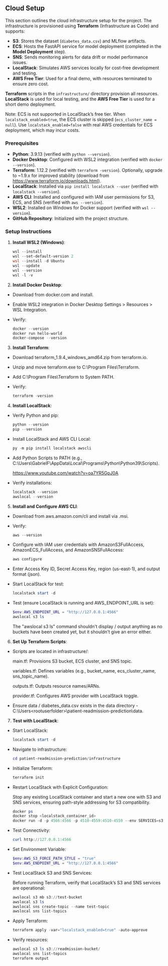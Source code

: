 ## Cloud Setup

This section outlines the cloud infrastructure setup for the project. The infrastructure is provisioned using **Terraform** (Infrastructure as Code) and supports:
- **S3**: Stores the dataset (`diabetes_data.csv`) and MLflow artifacts.
- **ECS**: Hosts the FastAPI service for model deployment (completed in the **Model Deployment** step).
- **SNS**: Sends monitoring alerts for data drift or model performance issues.
- **LocalStack**: Simulates AWS services locally for cost-free development and testing.
- **AWS Free Tier**: Used for a final demo, with resources terminated to ensure zero cost.

**Terraform** scripts in the `infrastructure/` directory provision all resources. **LocalStack** is used for local testing, and the **AWS Free Tier** is used for a short demo deployment.

Note: ECS is not supported in LocalStack’s free tier. When `localstack_enabled=true`, the ECS cluster is skipped (`ecs_cluster_name = null`). Use `localstack_enabled=false` with real AWS credentials for ECS deployment, which may incur costs.

### Prerequisites
- **Python**: 3.9.13 (verified with `python --version`).
- **Docker Desktop**: Configured with WSL2 integration (verified with `docker --version`).
- **Terraform**: 1.12.2 (verified with `terraform -version`). Optionally, upgrade to ~1.9.x for improved stability (download from https://www.terraform.io/downloads.html).
- **LocalStack**: Installed via `pip install localstack --user` (verified with `localstack --version`).
- **AWS CLI**: Installed and configured with IAM user permissions for S3, ECS, and SNS (verified with `aws --version`).
- **WSL2**: Installed on Windows for Docker support (verified with `wsl --version`).
- **GitHub Repository**: Initialized with the project structure.

### Setup Instructions
1. **Install WSL2 (Windows)**:
   ```powershell
   wsl --install
   wsl --set-default-version 2
   wsl --install -d Ubuntu
   wsl --update
   wsl --version
   wsl -l -v
   ```
   
2. **Install Docker Desktop**:
   
- Download from docker.com and install.

- Enable WSL2 integration in Docker Desktop Settings > Resources > WSL Integration.

- Verify:
   ```powershell
   docker --version
   docker run hello-world
   docker-compose --version
   ```

3. **Install Terraform**:
- Download terraform_1.9.4_windows_amd64.zip from terraform.io.

- Unzip and move terraform.exe to C:\Program Files\Terraform.

- Add C:\Program Files\Terraform to System PATH.

- Verify:
   ```powershell
   terraform -version
   ```

4. **Install LocalStack**:

- Verify Python and pip:
   ```powershell
   python --version
   pip --version
   ```

- Install LocalStack and AWS CLI Local:
   ```powershell
   py -m pip install localstack awscli
   ```

- Add Python Scripts to PATH (e.g., C:\Users\GabrielF\AppData\Local\Programs\Python\Python39\Scripts).
  
  https://www.youtube.com/watch?v=oa7YR5GpJ0A
  
- Verify installations:
   ```powershell
   localstack --version
   awslocal --version
   ```

5. **Install and Configure AWS CLI**:

- Download from aws.amazon.com/cli and install via .msi.

- Verify:
   ```powershell
   aws --version
   ```

- Configure with IAM user credentials with AmazonS3FullAccess, AmazonECS_FullAccess, and AmazonSNSFullAccess:
   ```powershell
   aws configure
   ```

- Enter Access Key ID, Secret Access Key, region (us-east-1), and output format (json).

- Start LocalStack for test:
   ```powershell
   localstack start -d
   ```
   
- Test (ensure LocalStack is running and AWS_ENDPOINT_URL is set):
   ```powershell
   $env:AWS_ENDPOINT_URL = "http://127.0.0.1:4566"
   awslocal s3 ls
   ```
  The "awslocal s3 ls" command shouldn't display / output anything as no buckets have been created yet, but it shouldn't give an error either.

6. **Set Up Terraform Scripts**:

- Scripts are located in infrastructure/:

   main.tf: Provisions S3 bucket, ECS cluster, and SNS topic.

   variables.tf: Defines variables (e.g., bucket_name, ecs_cluster_name, sns_topic_name).

   outputs.tf: Outputs resource names/ARNs.

   provider.tf: Configures AWS provider with LocalStack toggle.

- Ensure data / diabetes_data.csv exists in the data directory - C:\Users\<rootuserfolder>\patient-readmission-prediction\data.

7. **Test with LocalStack**:

- Start LocalStack:
   ```powershell
   localstack start -d
   ```

- Navigate to infrastructure:
   ```powershell
   cd patient-readmission-prediction/infrastructure
   ```

- Initialize Terraform:
   ```powershell
   terraform init
   ```

- Restart LocalStack with Explicit Configuration:
  
  Stop any existing LocalStack container and start a new one with S3 and SNS services, ensuring path-style addressing for S3 compatibility.
   ```powershell
   docker ps
   docker stop <localstack_container_id>
   docker run -d -p 4566:4566 -p 4510-4559:4510-4559 --env SERVICES=s3,sns --env HOSTNAME_EXTERNAL=localhost --env S3_PATH_STYLE=1 localstack/localstack
   ```

- Test Connectivity:
   ```powershell
   curl http://127.0.0.1:4566
   ```

- Set Environment Variable:
   ```powershell
   $env:AWS_S3_FORCE_PATH_STYLE = "true"
   $env:AWS_ENDPOINT_URL = "http://127.0.0.1:4566"
   ```

- Test LocalStack S3 and SNS Services:
  
  Before running Terraform, verify that LocalStack’s S3 and SNS services are operational:
   ```powershell
   awslocal s3 mb s3://test-bucket
   awslocal s3 ls
   awslocal sns create-topic --name test-topic
   awslocal sns list-topics
   ```

- Apply Terraform:
   ```powershell
   terraform apply -var="localstack_enabled=true" -auto-approve
   ```

- Verify resources:
   ```powershell
   awslocal s3 ls s3://readmission-bucket/
   awslocal sns list-topics
   terraform output
   ```
